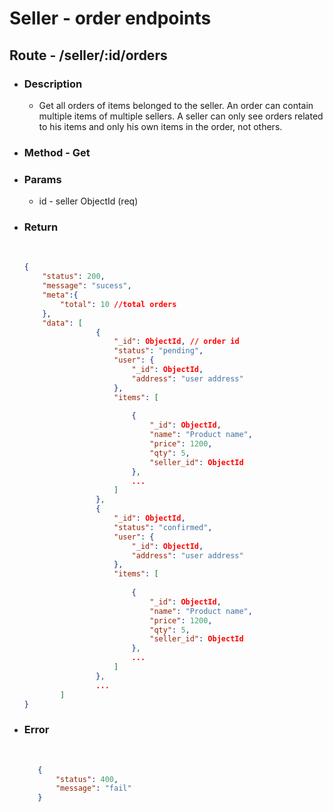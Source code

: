 # Seller - order endpoints

## Route - /seller/:id/orders
+ ### Description
  - Get all orders of items belonged to the seller. An order can contain multiple items of multiple sellers. A seller can only see orders related to his items and  only his own items in the order, not others.
+ ### Method - Get
+ ### Params
  -  id - seller ObjectId (req)

+ ### Return
    <br/>

    ``` json
    {
        "status": 200,
        "message": "sucess",
        "meta":{
            "total": 10 //total orders
        },
        "data": [
                    {
                        "_id": ObjectId, // order id
                        "status": "pending",
                        "user": {
                            "_id": ObjectId,
                            "address": "user address"
                        },
                        "items": [
                        
                            {
                                "_id": ObjectId,
                                "name": "Product name", 
                                "price": 1200,
                                "qty": 5,
                                "seller_id": ObjectId 
                            },
                            ...
                        ]
                    },
                    {
                        "_id": ObjectId,
                        "status": "confirmed",
                        "user": {
                            "_id": ObjectId,
                            "address": "user address"
                        },
                        "items": [
                        
                            {
                                "_id": ObjectId,
                                "name": "Product name", 
                                "price": 1200,
                                "qty": 5,
                                "seller_id": ObjectId 
                            },
                            ...
                        ]
                    },
                    ...
            ]
    }
    ```
+ ### Error
    <br/>
     
     ```json
        {
            "status": 400,
            "message": "fail"
        }
     ```